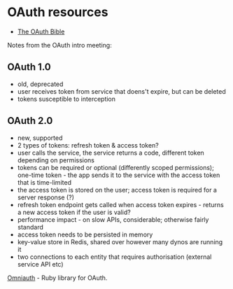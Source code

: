 # OAuth resources

* [The OAuth Bible](http://oauthbible.com/)  

Notes from the OAuth intro meeting:

## OAuth 1.0
* old, deprecated 
* user receives token from service that doens't expire, but can be deleted
* tokens susceptible to interception

## OAuth 2.0
* new, supported 
* 2 types of tokens: refresh token & access token?
* user calls the service, the service returns a code, different token depending on permissions
* tokens can be required or optional (differently scoped permissions); one-time token - the app sends it to the service with the access token that is time-limited
* the access token is stored on the user; access token is required for a server response (?)
* refresh token endpoint gets called when access token expires - returns a new access token if the user is valid? 
* performance impact - on slow APIs, considerable; otherwise fairly standard
* access token needs to be persisted in memory
* key-value store in Redis, shared over however many dynos are running it
* two connections to each entity that requires authorisation (external service API etc)

[Omniauth](https://github.com/omniauth/omniauth-oauth2) - Ruby library for OAuth.

